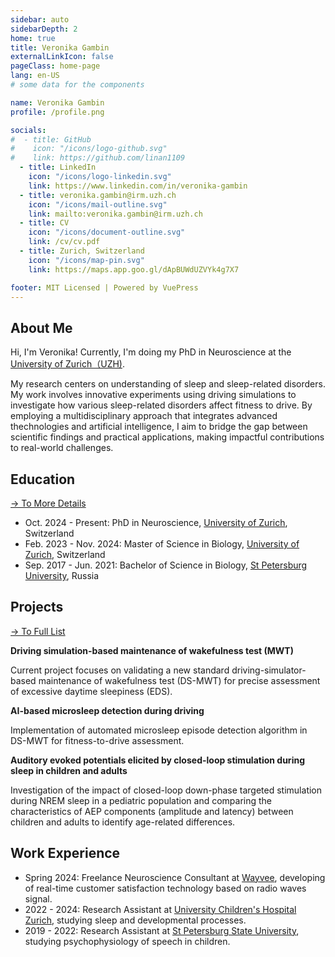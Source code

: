 ```yaml
---
sidebar: auto
sidebarDepth: 2
home: true
title: Veronika Gambin
externalLinkIcon: false
pageClass: home-page
lang: en-US
# some data for the components

name: Veronika Gambin
profile: /profile.png

socials:
#  - title: GitHub
#    icon: "/icons/logo-github.svg"
#    link: https://github.com/linan1109
  - title: LinkedIn
    icon: "/icons/logo-linkedin.svg"
    link: https://www.linkedin.com/in/veronika-gambin
  - title: veronika.gambin@irm.uzh.ch
    icon: "/icons/mail-outline.svg"
    link: mailto:veronika.gambin@irm.uzh.ch
  - title: CV
    icon: "/icons/document-outline.svg"
    link: /cv/cv.pdf
  - title: Zurich, Switzerland
    icon: "/icons/map-pin.svg"
    link: https://maps.app.goo.gl/dApBUWdUZVYk4g7X7

footer: MIT Licensed | Powered by VuePress
---
```




<ProfileSection :frontmatter="$page.frontmatter" />


## About Me

Hi, I'm Veronika! Currently, I'm doing my PhD in Neuroscience at the [University of Zurich（UZH)][uzh-home].

My research centers on understanding of sleep and sleep-related disorders. My work involves innovative experiments using driving simulations to investigate how various sleep-related disorders affect fitness to drive. 
By employing a multidisciplinary approach that integrates advanced thechnologies and artificial intelligence, I aim to bridge the gap between scientific findings and practical applications, making impactful contributions to real-world challenges.


[uzh-home]: https://www.uzh.ch/en.html
[spbu-home]: https://english.spbu.ru/
[bosch-iot]: https://www.iot-lab.ch/
[eth-home]: https://ethz.ch/en.html

## Education

[→ To More Details][education-detail]
 - Oct. 2024 - Present: PhD in Neuroscience, [University of Zurich][uzh-home], Switzerland
 - Feb. 2023 - Nov. 2024: Master of Science in Biology, [University of Zurich][uzh-home], Switzerland
 - Sep. 2017 - Jun. 2021: Bachelor of Science in Biology, [St Petersburg University][spbu-home], Russia

[education-detail]: /education/


## Projects

[→ To Full List][projects-detail]

<ProjectCard image="/projects/DS.png" hideBorder=true>

  **Driving simulation-based maintenance of wakefulness test (MWT)**

Current project focuses on validating a new standard driving-simulator-based maintenance of wakefulness test (DS-MWT) for precise assessment of excessive daytime sleepiness (EDS).

</ProjectCard>

<ProjectCard image="/projects/MSE.PNG" hideBorder=true>

  **AI-based microsleep detection during driving**

Implementation of automated microsleep episode detection algorithm in DS-MWT for fitness-to-drive assessment.

</ProjectCard>


<ProjectCard image="/projects/AEP_ch_ad.png" hideBorder=true>

  **Auditory evoked potentials elicited by closed-loop stimulation during sleep in children and adults**

Investigation of the impact of closed-loop down-phase targeted stimulation during NREM sleep in a pediatric population and comparing the characteristics of AEP components (amplitude and latency) between children and adults to identify age-related differences.

</ProjectCard>

[projects-detail]: /projects/


## Work Experience

- Spring 2024: Freelance Neuroscience Consultant at [Wayvee](https://wayvee.com/), developing of real-time customer satisfaction technology based on radio waves signal.
- 2022 - 2024: Research Assistant at [University Children's Hospital Zurich](https://www.uzh.ch/en/explore/hospitals/kispi.html), studying sleep and developmental processes.
- 2019 - 2022: Research Assistant at [St Petersburg State University](https://english.spbu.ru/), studying psychophysiology of speech in children.

[fds]: https://www.ifi.uzh.ch/en/dast/teaching/FDS.html
[this-site]: /

<!-- Custom style for this page -->

<style lang="stylus">

.theme-container.home-page .page
  font-size 14px
  font-family "lucida grande", "lucida sans unicode", lucida, "Helvetica Neue", Helvetica, Arial, sans-serif;
  p
    margin 0 0 0.5rem
  p, ul, ol
    line-height normal
  a
    font-weight normal
  .theme-default-content:not(.custom) > h2
    margin-bottom 0.5rem
  .theme-default-content:not(.custom) > h2:first-child + p
    margin-top 0.5rem
  .theme-default-content:not(.custom) > h3
    padding-top 4rem

  /* Override */
  .md-card
    margin-top 0.5em
    .card-image
      padding 0.2rem
      img
        max-width 120px
        max-height 120px
    .card-content p
      -webkit-margin-after 0.2em

.medium-zoom-image--opened {
  width: auto;
  height: auto;
  max-width: 100%;
  max-height: 100vh;
  object-fit: contain;
  z-index: 1000;
  position: fixed;
  top: 50%;
  left: 50%;
  transform: translate(-50%, -50%);
  transition: transform 0.3s ease, width 0.3s ease, height 0.3s ease;
}

@media (max-width: 419px)
  .theme-container.home-page .page
    p, ul, ol
      line-height 1.5

    .md-card
      .card-image
        img 
          width 100%
          max-width 400px

</style>
